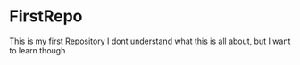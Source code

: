 # FirstRepo
This is my first Repository
I dont understand what this is all about, but I want to learn though

